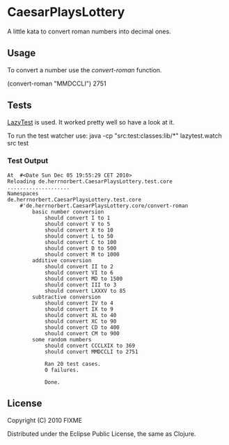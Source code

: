# CaesarPlaysLottery

A little kata to convert roman numbers into decimal ones.

## Usage

To convert a number use the _convert-roman_ function.

   (convert-roman "MMDCCLI")
   2751

## Tests

[LazyTest](https://github.com/stuartsierra/lazytest) is used. It worked
pretty well so have a look at it.

To run the test watcher use:
    java -cp "src:test:classes:lib/*" lazytest.watch src test

### Test Output

    At  #<Date Sun Dec 05 19:55:29 CET 2010>
    Reloading de.herrnorbert.CaesarPlaysLottery.test.core
    ....................
    Namespaces
    de.herrnorbert.CaesarPlaysLottery.test.core
        #'de.herrnorbert.CaesarPlaysLottery.core/convert-roman
            basic number conversion
                should convert I to 1
                should convert V to 5
                should convert X to 10
                should convert L to 50
                should convert C to 100
                should convert D to 500
                should convert M to 1000
            additive conversion
                should convert II to 2
                should convert VI to 6
                should convert MD to 1500
                should convert III to 3
                should convert LXXXV to 85
            subtractive conversion
                should convert IV to 4
                should convert IX to 9
                should convert XL to 40
                should convert XC to 90
                should convert CD to 400
                should convert CM to 900
            some random numbers
                should convert CCCLXIX to 369
                should convert MMDCCLI to 2751

                Ran 20 test cases.
                0 failures.
                
                Done.

## License

Copyright (C) 2010 FIXME

Distributed under the Eclipse Public License, the same as Clojure.
